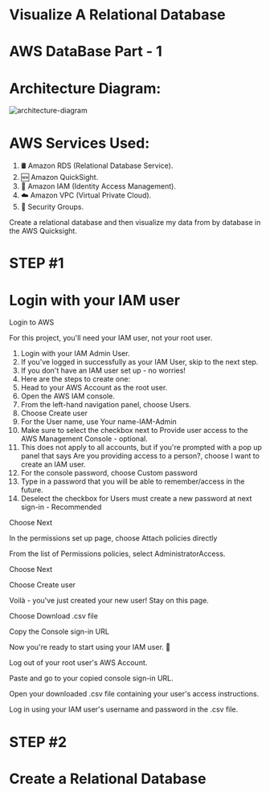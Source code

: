 # Visualize A Relational Database

# AWS DataBase Part - 1

# Architecture Diagram:

![architecture-diagram](https://github.com/user-attachments/assets/9893af75-beae-471c-aa87-d068d6bcd4a3)

# AWS Services Used:

1. 🛢️ Amazon RDS (Relational Database Service).
2. 🆕 Amazon QuickSight.
3. 👤 Amazon IAM (Identity Access Management).
4. ☁️ Amazon VPC (Virtual Private Cloud).
5. 📏 Security Groups.

Create a relational database and then visualize my data from by database in the AWS Quicksight.

# STEP #1

# Login with your IAM user

Login to AWS

For this project, you'll need your IAM user, not your root user.

1. Login with your IAM Admin User.
2. If you've logged in successfully as your IAM User, skip to the next step.
3. If you don't have an IAM user set up - no worries!
4. Here are the steps to create one:
5. Head to your AWS Account as the root user.
6. Open the AWS IAM console.
7. From the left-hand navigation panel, choose Users.
8. Choose Create user
9. For the User name, use Your name-IAM-Admin‍
10. Make sure to select the checkbox next to Provide user access to the AWS Management Console - optional.‍
11. This does not apply to all accounts, but if you're prompted with a pop up panel that says Are you providing access to a person?, choose I want to create an IAM user.
12. For the console password, choose Custom password 
13. Type in a password that you will be able to remember/access in the future.
14. Deselect the checkbox for Users must create a new password at next sign-in - Recommended

Choose Next 

In the permissions set up page, choose Attach policies directly

From the list of Permissions policies, select AdministratorAccess.

Choose Next

Choose Create user

Voilà - you've just created your new user! Stay on this page.


Choose Download .csv file

Copy the Console sign-in URL

Now you're ready to start using your IAM user. 🏁

Log out of your root user's AWS Account.

Paste and go to your copied console sign-in URL.

Open your downloaded .csv file containing your user's access instructions.

Log in using your IAM user's username and password in the .csv file.

# STEP #2

# Create a Relational Database

